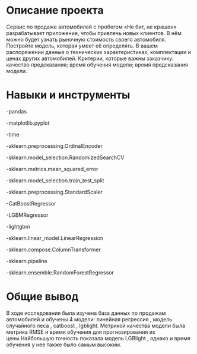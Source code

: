 # Описание проекта
Сервис по продаже автомобилей с пробегом «Не бит, не крашен» разрабатывает приложение, чтобы привлечь новых клиентов. В нём можно будет узнать рыночную стоимость своего автомобиля. Постройте модель, которая умеет её определять. В вашем распоряжении данные о технических характеристиках, комплектации и ценах других автомобилей. Критерии, которые важны заказчику: качество предсказания; время обучения модели; время предсказания модели.

# Навыки и инструменты
-pandas

-matplotlib.pyplot

-time

-sklearn.preprocessing.OrdinalEncoder

-sklearn.model_selection.RandomizedSearchCV

-sklearn.metrics.mean_squared_error

-sklearn.model_selection.train_test_split

-sklearn.preprocessing.StandardScaler

-CatBoostRegressor

-LGBMRegressor

-lightgbm

-sklearn.linear_model.LinearRegression

-sklearn.compose.ColumnTransformer

-sklearn.pipeline

-sklearn.ensemble.RandomForestRegressor

# Общие вывод

В ходе  исследования была изучена база данных по продажам автомобилей и обучены 4 модели: линейная регрессия , модель случайного леса , catboost , lgblight. Метрикой качества модели была метрика RMSE и время обучения для прогнозирования их цены.Найбольшую точность показала модель LGBlight , однако и время обучения у нее также было самым высоким.
